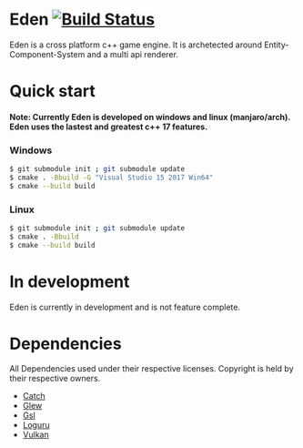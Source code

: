 # Eden [![Build Status](https://travis-ci.org/CruizeMissile/Eden.svg?branch=master)](https://travis-ci.org/CruizeMissile/Eden)
Eden is a cross platform c++ game engine. It is archetected around Entity-Component-System and a multi api renderer.

# Quick start
#### Note: Currently Eden is developed on windows and linux (manjaro/arch). Eden uses the lastest and greatest c++ 17 features.

### Windows
``` bash
$ git submodule init ; git submodule update
$ cmake . -Bbuild -G "Visual Studio 15 2017 Win64"
$ cmake --build build
```

### Linux
``` bash
$ git submodule init ; git submodule update
$ cmake . -Bbuild
$ cmake --build build
```

# In development
Eden is currently in development and is not feature complete.

# Dependencies
All Dependencies used under their respective licenses. Copyright is held by their respective owners.
* [Catch](https://github.com/philsquared/Catch)
* [Glew](http://glew.sourceforge.net)
* [Gsl](https://github.com/Microsoft/GSL)
* [Loguru](https://github.com/emilk/loguru)
* [Vulkan](https://www.khronos.org/vulkan/)
